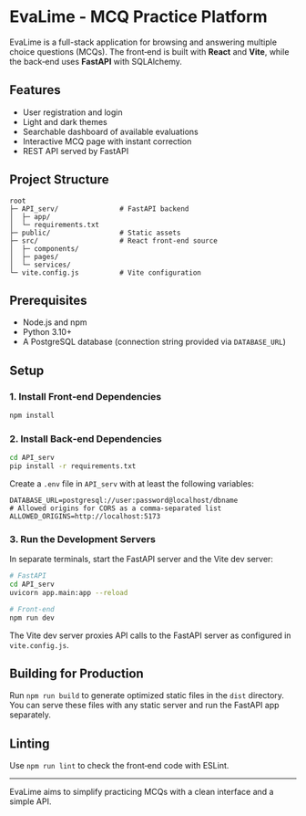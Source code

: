 # EvaLime - MCQ Practice Platform

EvaLime is a full-stack application for browsing and answering multiple choice questions (MCQs). The front‑end is built with **React** and **Vite**, while the back‑end uses **FastAPI** with SQLAlchemy.

## Features

- User registration and login
- Light and dark themes
- Searchable dashboard of available evaluations
- Interactive MCQ page with instant correction
- REST API served by FastAPI

## Project Structure

```
root
├─ API_serv/               # FastAPI backend
│  ├─ app/
│  └─ requirements.txt
├─ public/                 # Static assets
├─ src/                    # React front-end source
│  ├─ components/
│  ├─ pages/
│  └─ services/
└─ vite.config.js          # Vite configuration
```

## Prerequisites

- Node.js and npm
- Python 3.10+
- A PostgreSQL database (connection string provided via `DATABASE_URL`)

## Setup

### 1. Install Front‑end Dependencies

```bash
npm install
```

### 2. Install Back‑end Dependencies

```bash
cd API_serv
pip install -r requirements.txt
```

Create a `.env` file in `API_serv` with at least the following variables:

```
DATABASE_URL=postgresql://user:password@localhost/dbname
# Allowed origins for CORS as a comma-separated list
ALLOWED_ORIGINS=http://localhost:5173
```

### 3. Run the Development Servers

In separate terminals, start the FastAPI server and the Vite dev server:

```bash
# FastAPI
cd API_serv
uvicorn app.main:app --reload

# Front-end
npm run dev
```

The Vite dev server proxies API calls to the FastAPI server as configured in `vite.config.js`.

## Building for Production

Run `npm run build` to generate optimized static files in the `dist` directory. You can serve these files with any static server and run the FastAPI app separately.

## Linting

Use `npm run lint` to check the front‑end code with ESLint.

---

EvaLime aims to simplify practicing MCQs with a clean interface and a simple API.
